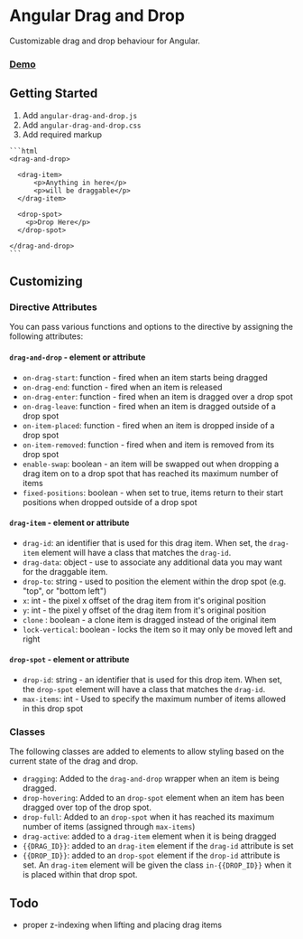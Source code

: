 # Angular Drag and Drop
Customizable drag and drop behaviour for Angular.

### [Demo](http://lane.github.io/angular-drag-and-drop/)

## Getting Started

  1. Add `angular-drag-and-drop.js`
  2. Add `angular-drag-and-drop.css`
  3. Add required markup

    ```html
    <drag-and-drop>

      <drag-item>
          <p>Anything in here</p>
          <p>will be draggable</p>
      </drag-item>

      <drop-spot>
        <p>Drop Here</p>
      </drop-spot>

    </drag-and-drop>
    ```

## Customizing

### Directive Attributes
You can pass various functions and options to the directive by assigning the following attributes:

#### `drag-and-drop` - element or attribute
  - `on-drag-start`: function - fired when an item starts being dragged
  - `on-drag-end`: function - fired when an item is released
  - `on-drag-enter`: function - fired when an item is dragged over a drop spot
  - `on-drag-leave`: function - fired when an item is dragged outside of a drop spot
  - `on-item-placed`: function - fired when an item is dropped inside of a drop spot
  - `on-item-removed`: function - fired when and item is removed from its drop spot
  - `enable-swap`: boolean - an item will be swapped out when dropping a drag item on to a drop spot that has reached its maximum number of items
  - `fixed-positions`: boolean - when set to true, items return to their start positions when dropped outside of a drop spot

#### `drag-item` - element or attribute
  - `drag-id`: an identifier that is used for this drag item.  When set, the `drag-item` element will have a class that matches the `drag-id`.
  - `drag-data`: object - use to associate any additional data you may want for the draggable item.
  - `drop-to`: string - used to position the element within the drop spot (e.g. "top", or "bottom left")
  - `x`: int - the pixel x offset of the drag item from it's original position
  - `y`: int - the pixel y offset of the drag item from it's original position
  - `clone` : boolean - a clone item is dragged instead of the original item
  - `lock-vertical`: boolean - locks the item so it may only be moved left and right

#### `drop-spot` - element or attribute
  - `drop-id`:  string - an identifier that is used for this drop item.  When set, the `drop-spot` element will have a class that matches the `drag-id`.
  - `max-items`: int - Used to specify the maximum number of items allowed in this drop spot

### Classes
  The following classes are added to elements to allow styling based on the current state of the drag and drop.

  - `dragging`: Added to the `drag-and-drop` wrapper when an item is being dragged.
  - `drop-hovering`: Added to an `drop-spot` element when an item has been dragged over top of the drop spot.
  - `drop-full`: Added to an `drop-spot` when it has reached its maximum number of items (assigned through `max-items`)
  - `drag-active`: added to a `drag-item` element when it is being dragged
  - `{{DRAG_ID}}`: added to an `drag-item` element if the `drag-id` attribute is set
  - `{{DROP_ID}}`: added to an `drop-spot` element if the `drop-id` attribute is set. An `drag-item` element will be given the class `in-{{DROP_ID}}` when it is placed within that drop spot.

## Todo

  - proper z-indexing when lifting and placing drag items
